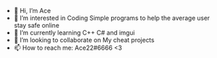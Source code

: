 - 👋 Hi, I’m Ace
- 👀 I’m interested in Coding Simple programs to help the average user stay safe online
- 🌱 I’m currently learning C++ C# and imgui
- 💞️ I’m looking to collaborate on My cheat projects
- 📫 How to reach me: Ace22#6666
<3
